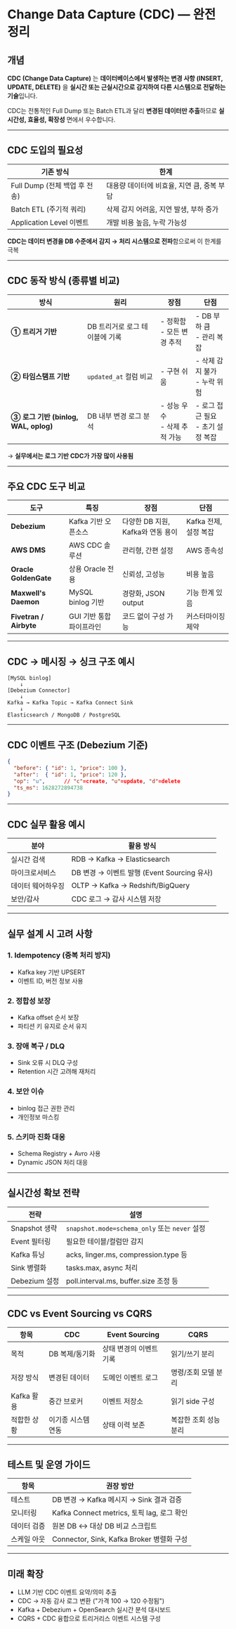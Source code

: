 # Change Data Capture (CDC) — 완전 정리

## 개념

**CDC (Change Data Capture)** 는 **데이터베이스에서 발생하는 변경 사항 (INSERT, UPDATE, DELETE)** 을 **실시간 또는 근실시간으로 감지하여 다른 시스템으로 전달하는 기술**입니다.

CDC는 전통적인 Full Dump 또는 Batch ETL과 달리 **변경된 데이터만 추출**하므로 **실시간성, 효율성, 확장성** 면에서 우수합니다.

---

## CDC 도입의 필요성

| 기존 방식 | 한계 |
|-----------|------|
| Full Dump (전체 백업 후 전송) | 대용량 데이터에 비효율, 지연 큼, 중복 부담 |
| Batch ETL (주기적 쿼리) | 삭제 감지 어려움, 지연 발생, 부하 증가 |
| Application Level 이벤트 | 개발 비용 높음, 누락 가능성 |

 **CDC는 데이터 변경을 DB 수준에서 감지 → 처리 시스템으로 전파**함으로써 이 한계를 극복

---

## CDC 동작 방식 (종류별 비교)

| 방식 | 원리 | 장점 | 단점 |
|------|------|------|------|
| **① 트리거 기반** | DB 트리거로 로그 테이블에 기록 | - 정확함<br>- 모든 변경 추적 | - DB 부하 큼<br>- 관리 복잡 |
| **② 타임스탬프 기반** | `updated_at` 컬럼 비교 | - 구현 쉬움 | - 삭제 감지 불가<br>- 누락 위험 |
| **③ 로그 기반 (binlog, WAL, oplog)** | DB 내부 변경 로그 분석 | - 성능 우수<br>- 삭제 추적 가능 | - 로그 접근 필요<br>- 초기 설정 복잡 |

→ **실무에서는 로그 기반 CDC가 가장 많이 사용됨**

---

## 주요 CDC 도구 비교

| 도구 | 특징 | 장점 | 단점 |
|------|------|------|------|
| **Debezium** | Kafka 기반 오픈소스 | 다양한 DB 지원, Kafka와 연동 용이 | Kafka 전제, 설정 복잡 |
| **AWS DMS** | AWS CDC 솔루션 | 관리형, 간편 설정 | AWS 종속성 |
| **Oracle GoldenGate** | 상용 Oracle 전용 | 신뢰성, 고성능 | 비용 높음 |
| **Maxwell's Daemon** | MySQL binlog 기반 | 경량화, JSON output | 기능 한계 있음 |
| **Fivetran / Airbyte** | GUI 기반 통합 파이프라인 | 코드 없이 구성 가능 | 커스터마이징 제약 |

---

## CDC → 메시징 → 싱크 구조 예시

```plaintext
[MySQL binlog]
    ↓
[Debezium Connector]
    ↓
Kafka → Kafka Topic → Kafka Connect Sink
    ↓
Elasticsearch / MongoDB / PostgreSQL
```

---

## CDC 이벤트 구조 (Debezium 기준)

```json
{
  "before": { "id": 1, "price": 100 },
  "after":  { "id": 1, "price": 120 },
  "op": "u",      // "c"=create, "u"=update, "d"=delete
  "ts_ms": 1628272894738
}
```

---

## CDC 실무 활용 예시

| 분야 | 활용 방식 |
|------|-----------|
| 실시간 검색 | RDB → Kafka → Elasticsearch |
| 마이크로서비스 | DB 변경 → 이벤트 발행 (Event Sourcing 유사) |
| 데이터 웨어하우징 | OLTP → Kafka → Redshift/BigQuery |
| 보안/감사 | CDC 로그 → 감사 시스템 저장 |

---

## 실무 설계 시 고려 사항

### 1. Idempotency (중복 처리 방지)
- Kafka key 기반 UPSERT
- 이벤트 ID, 버전 정보 사용

### 2. 정합성 보장
- Kafka offset 순서 보장
- 파티션 키 유지로 순서 유지

### 3. 장애 복구 / DLQ
- Sink 오류 시 DLQ 구성
- Retention 시간 고려해 재처리

### 4. 보안 이슈
- binlog 접근 권한 관리
- 개인정보 마스킹

### 5. 스키마 진화 대응
- Schema Registry + Avro 사용
- Dynamic JSON 처리 대응

---

## 실시간성 확보 전략

| 전략 | 설명 |
|------|------|
| Snapshot 생략 | `snapshot.mode=schema_only` 또는 `never` 설정 |
| Event 필터링 | 필요한 테이블/컬럼만 감지 |
| Kafka 튜닝 | acks, linger.ms, compression.type 등 |
| Sink 병렬화 | tasks.max, async 처리 |
| Debezium 설정 | poll.interval.ms, buffer.size 조정 등 |

---

## CDC vs Event Sourcing vs CQRS

| 항목 | CDC | Event Sourcing | CQRS |
|------|-----|----------------|------|
| 목적 | DB 복제/동기화 | 상태 변경의 이벤트 기록 | 읽기/쓰기 분리 |
| 저장 방식 | 변경된 데이터 | 도메인 이벤트 로그 | 명령/조회 모델 분리 |
| Kafka 활용 | 중간 브로커 | 이벤트 저장소 | 읽기 side 구성 |
| 적합한 상황 | 이기종 시스템 연동 | 상태 이력 보존 | 복잡한 조회 성능 분리 |

---

## 테스트 및 운영 가이드

| 항목 | 권장 방안 |
|------|----------|
| 테스트 | DB 변경 → Kafka 메시지 → Sink 결과 검증 |
| 모니터링 | Kafka Connect metrics, 토픽 lag, 로그 확인 |
| 데이터 검증 | 원본 DB ↔ 대상 DB 비교 스크립트 |
| 스케일 아웃 | Connector, Sink, Kafka Broker 병렬화 구성 |

---

## 미래 확장

- LLM 기반 CDC 이벤트 요약/의미 추출
- CDC → 자동 감사 로그 변환 ("가격 100 → 120 수정됨")
- Kafka + Debezium + OpenSearch 실시간 분석 대시보드
- CQRS + CDC 융합으로 트리거리스 이벤트 시스템 구성


